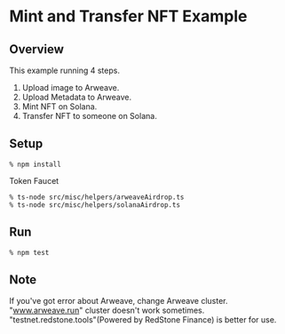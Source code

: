 # Mint and Transfer NFT Example
## Overview
This example running 4 steps.

1. Upload image to Arweave.
2. Upload Metadata to Arweave.
3. Mint NFT on Solana.
4. Transfer NFT to someone on Solana.

## Setup
```
% npm install
```

Token Faucet
```
% ts-node src/misc/helpers/arweaveAirdrop.ts
% ts-node src/misc/helpers/solanaAirdrop.ts
```

## Run
```
% npm test
```

## Note
If you've got error about Arweave, change Arweave cluster.  
"www.arweave.run" cluster doesn't work sometimes.  
"testnet.redstone.tools"(Powered by RedStone Finance) is better for use.
